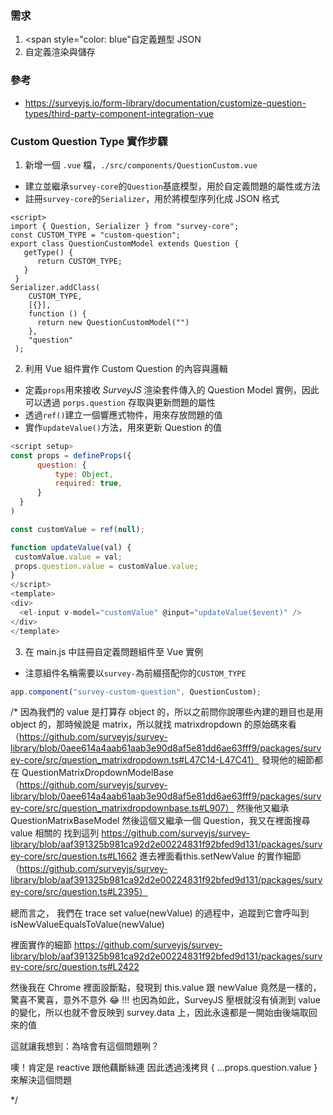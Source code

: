 ### 需求

1. <span style="color: blue"</span>自定義題型 JSON
2. 自定義渲染與儲存

### 參考

* https://surveyjs.io/form-library/documentation/customize-question-types/third-party-component-integration-vue

### Custom Question Type 實作步驟

1. 新增一個 ```.vue``` 檔，```./src/components/QuestionCustom.vue```

* 建立並繼承``` survey-core ```的``` Question ```基底模型，用於自定義問題的屬性或方法
* 註冊``` survey-core ```的```Serializer```，用於將模型序列化成 JSON 格式

```
<script>
import { Question, Serializer } from "survey-core";
const CUSTOM_TYPE = "custom-question";
export class QuestionCustomModel extends Question {
   getType() {
      return CUSTOM_TYPE;
   }
 }
Serializer.addClass(
    CUSTOM_TYPE,
    [{}],
    function () {
      return new QuestionCustomModel("")
    },
    "question"
 );
```

2. 利用 Vue 組件實作 Custom Question 的內容與邏輯

* 定義```props```用來接收 _SurveyJS_ 渲染套件傳入的 Question Model 實例，因此可以透過 ```porps.question``` 存取與更新問題的屬性
* 透過```ref()```建立一個響應式物件，用來存放問題的值
* 實作```updateValue()```方法，用來更新 Question 的值

``` javascript
<script setup>
const props = defineProps({
      question: {
          type: Object,
          required: true,
      }
  }
)

const customValue = ref(null);

function updateValue(val) {
 customValue.value = val;
 props.question.value = customValue.value;
}
</script>
<template>
<div>
  <el-input v-model="customValue" @input="updateValue($event)" />
</div>
</template>
```

3. 在 main.js 中註冊自定義問題組件至 Vue 實例

* 注意組件名稱需要以```survey-```為前綴搭配你的```CUSTOM_TYPE```

``` javascript
app.component("survey-custom-question", QuestionCustom);
```

/*
因為我們的 value 是打算存 object 的，所以之前問你說哪些內建的題目也是用 object 的，那時候說是 matrix，所以就找
matrixdropdown
的原始碼來看（https://github.com/surveyjs/survey-library/blob/0aee614a4aab61aab3e90d8af5e81dd6ae63fff9/packages/survey-core/src/question_matrixdropdown.ts#L47C14-L47C41）
發現他的細節都在
QuestionMatrixDropdownModelBase（https://github.com/surveyjs/survey-library/blob/0aee614a4aab61aab3e90d8af5e81dd6ae63fff9/packages/survey-core/src/question_matrixdropdownbase.ts#L907）
然後他又繼承 QuestionMatrixBaseModel 然後這個又繼承一個 Question，我又在裡面搜尋 value 相關的
找到這列 https://github.com/surveyjs/survey-library/blob/aaf391325b981ca92d2e00224831f92bfed9d131/packages/survey-core/src/question.ts#L1662
進去裡面看this.setNewValue
的實作細節（https://github.com/surveyjs/survey-library/blob/aaf391325b981ca92d2e00224831f92bfed9d131/packages/survey-core/src/question.ts#L2395）

總而言之，
我們在 trace set value(newValue) 的過程中，追蹤到它會呼叫到 isNewValueEqualsToValue(newValue)

裡面實作的細節
https://github.com/surveyjs/survey-library/blob/aaf391325b981ca92d2e00224831f92bfed9d131/packages/survey-core/src/question.ts#L2422

然後我在 Chrome 裡面設斷點，發現到 this.value 跟 newValue 竟然是一樣的，驚喜不驚喜，意外不意外 😂 !!!
也因為如此，SurveyJS 壓根就沒有偵測到 value 的變化，所以也就不會反映到 survey.data 上，因此永遠都是一開始由後端取回來的值

這就讓我想到：為啥會有這個問題咧？

噢！肯定是 reactive 跟他藕斷絲連
因此透過浅拷貝 { ...props.question.value } 來解決這個問題

*/